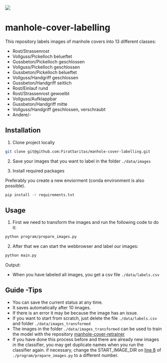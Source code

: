 <img src="https://img.shields.io/badge/status-online-green" />

# manhole-cover-labelling

This repository labels images of manhole covers into 13 different classes:
  - Rost/Strassenrost
  - Vollguss/Pickelloch belueftet
  - Gussbeton/Pickelloch geschlossen
  - Vollguss/Pickelloch geschlossen
  - Gussbeton/Pickelloch belueftet
  - Vollguss/Handgriff geschlossen
  - Gussbeton/Handgriff seitlich
  - Rost/Einlauf rund
  - Rost/Strassenrost gewoelbt
  - Vollguss/Aufklappbar
  - Gussbeton/Handgriff mitte
  - Vollguss/Handgriff geschlossen, verschraubt
  - Andere/-
  

## Installation

1. Clone project locally 

```bash
git clone git@github.com:FiratSaritas/manhole-cover-labelling.git
```

2. Save your images that you want to label in the folder `./data/images` 

3. Install required packages

Preferably you create a new enviorment (conda environment is also possible).

```bash
pip install -r requirements.txt
```

## Usage

1. First we need to transform the images and run the following code to do it:
```bash
python program/prepare_images.py
```

2. After that we can start the webbrowser and label our images:
```bash
python main.py
```

Output:
  - When you have labeled all images, you get a csv file `./data/labels.csv`


## Guide -Tips
  - You can save the current status at any time.
  - It saves automatically after 10 images.
  - If there is an error it may be because the image has an issue.
  - If you want to start from scratch, just delete the file `./data/labels.csv` and folder `./data/images_transformed`
  - The images in the folder `./data/images_transformed` can be used to train the model with the repository [manhole-cover-retrainer](https://github.com/tozzodatascience/manhole-cover-retrainer)
  - If you have done this process before and there are already new images in the classifier, you may get duplicate names when you run the classifier again. if necessary, change the START_IMAGE_DIR on [line 8](https://github.com/tozzodatascience/manhole-cover-labelling/blob/main/program/prepare_images.py#L8) of `./program/prepare_images.py` to a different number.

